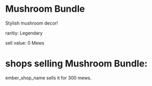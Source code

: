 # Mushroom Bundle

Stylish mushroom decor!

raritiy: Legendary

sell value: 0 Mews

# shops selling Mushroom Bundle:

ember_shop_name sells it for 300 mews.